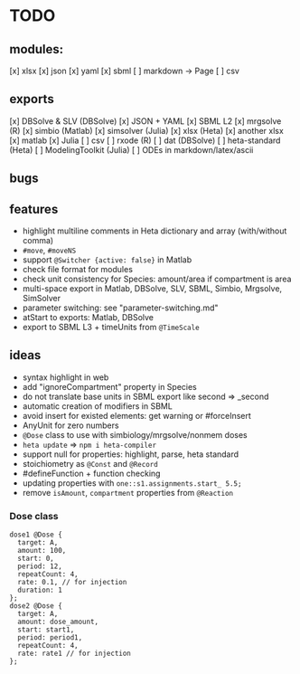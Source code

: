 # TODO

## modules:

[x] xlsx
[x] json
[x] yaml
[x] sbml
[ ] markdown -> Page
[ ] csv

## exports

[x] DBSolve & SLV (DBSolve)
[x] JSON + YAML
[x] SBML L2
[x] mrgsolve (R)
[x] simbio (Matlab)
[x] simsolver (Julia)
[x] xlsx (Heta)
[x] another xlsx
[x] matlab
[x] Julia
[ ] csv
[ ] rxode (R)
[ ] dat (DBSolve)
[ ] heta-standard (Heta)
[ ] ModelingToolkit (Julia)
[ ] ODEs in markdown/latex/ascii

## bugs


## features

- highlight multiline comments in Heta dictionary and array (with/without comma)
- `#move`, `#moveNS`
- support `@Switcher {active: false}` in Matlab
- check file format for modules
- check unit consistency for Species: amount/area if compartment is area 
- multi-space export in Matlab, DBSolve, SLV, SBML, Simbio, Mrgsolve, SimSolver
- parameter switching: see "parameter-switching.md"
- atStart to exports: Matlab, DBSolve
- export to SBML L3 + timeUnits from `@TimeScale`

## ideas

- syntax highlight in web
- add "ignoreCompartment" property in Species
- do not translate base units in SBML export like second => _second
- automatic creation of modifiers in SBML
- avoid insert for existed elements: get warning or #forceInsert 
- AnyUnit for zero numbers
- `@Dose` class to use with simbiology/mrgsolve/nonmem doses
- `heta update` => `npm i heta-compiler`
- support null for properties: highlight, parse, heta standard
- stoichiometry as `@Const` and `@Record`
- #defineFunction + function checking
- updating properties with `one::s1.assignments.start_ 5.5;`
- remove `isAmount`, `compartment` properties from `@Reaction`

### Dose class

```heta
dose1 @Dose {
  target: A,
  amount: 100,
  start: 0,
  period: 12,
  repeatCount: 4,
  rate: 0.1, // for injection
  duration: 1
};
dose2 @Dose {
  target: A,
  amount: dose_amount,
  start: start1,
  period: period1,
  repeatCount: 4,
  rate: rate1 // for injection
};
```
